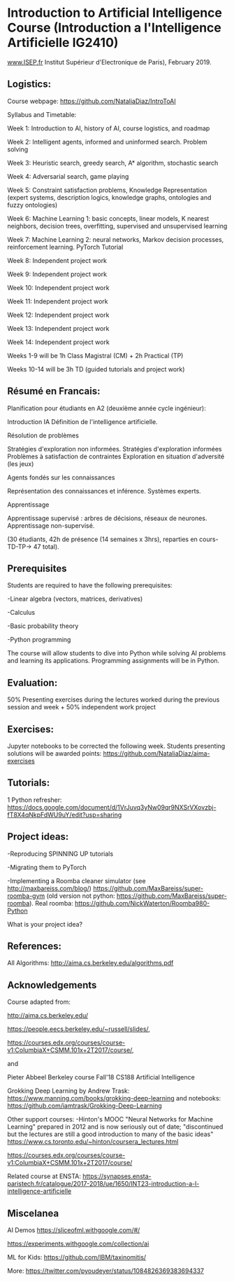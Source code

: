 # Introduction  to Artificial Intelligence Course (Introduction a l'Intelligence Artificielle IG2410)
www.ISEP.fr Institut Supérieur d'Electronique de Paris), February 2019.


## Logistics: 

Course webpage: https://github.com/NataliaDiaz/IntroToAI

Syllabus and Timetable: 


Week 1: Introduction to AI, history of AI, course logistics, and roadmap

Week 2: Intelligent agents, informed and uninformed search. Problem solving

Week 3: Heuristic search, greedy search, A* algorithm, stochastic search

Week 4: Adversarial search, game playing

Week 5: Constraint satisfaction problems, Knowledge Representation (expert systems, description logics, knowledge graphs, ontologies and fuzzy ontologies) 

Week 6: Machine Learning 1: basic concepts, linear models, K nearest neighbors, decision trees, overfitting, supervised and unsupervised learning

Week 7: Machine Learning 2: neural networks, Markov decision processes, reinforcement learning. PyTorch Tutorial

Week 8: Independent project work 

Week 9: Independent project work

Week 10: Independent project work

Week 11: Independent project work

Week 12: Independent project work

Week 13: Independent project work

Week 14: Independent project work

Weeks 1-9 will be 1h Class Magistral (CM) + 2h Practical (TP)

Weeks 10-14 will be 3h TD (guided tutorials and project work)




## Résumé en Francais: 

Planification pour étudiants en A2 (deuxième année cycle ingénieur):

 Introduction IA 
 Définition de l'intelligence artificielle. 
 
 Résolution de problèmes 
 
 Stratégies d'exploration non informées. 
 Stratégies d'exploration informées 
 Problèmes à satisfaction de contraintes 
 Exploration en situation d'adversité (les jeux) 
 
 Agents fondés sur les connaissances 
 
 Représentation des connaissances et inférence. 
 Systèmes experts. 
 
 Apprentissage 
 
 Apprentissage supervisé : arbres de décisions, réseaux de neurones. 
 Apprentissage non-supervisé. 
 
(30 étudiants, 42h de présence (14 semaines x 3hrs), reparties en cours-TD-TP-> 47 total). 


## Prerequisites 

Students are required to have the following prerequisites: 

-Linear algebra (vectors, matrices, derivatives)

-Calculus

-Basic probability theory

-Python programming

The course will allow students to dive into Python while solving AI problems and learning its applications. Programming assignments will be in Python.




## Evaluation:
50% Presenting exercises during the lectures worked during the previous session and week + 50% independent work project


## Exercises: 
Jupyter notebooks to be corrected the following week. Students presenting solutions will be awarded points: https://github.com/NataliaDiaz/aima-exercises


## Tutorials:
1 Python refresher:  https://docs.google.com/document/d/1VrJuvq3yNw09qr9NXSrVXovzbj-fT8X4qNkpFdWU9uY/edit?usp=sharing


## Project ideas:

-Reproducing SPINNING UP tutorials

-Migrating them to PyTorch

-Implementing a Roomba cleaner simulator (see http://maxbareiss.com/blog/)  https://github.com/MaxBareiss/super-roomba-gym (old version not python: https://github.com/MaxBareiss/super-roomba). Real roomba: https://github.com/NickWaterton/Roomba980-Python

What is your project idea?






## References:


All Algorithms: http://aima.cs.berkeley.edu/algorithms.pdf
 


## Acknowledgements

Course adapted from:

http://aima.cs.berkeley.edu/

https://people.eecs.berkeley.edu/~russell/slides/, 

https://courses.edx.org/courses/course-v1:ColumbiaX+CSMM.101x+2T2017/course/,

and 

Pieter Abbeel Berkeley course Fall'18 CS188 Artificial Intelligence

Grokking Deep Learning by Andrew Trask: https://www.manning.com/books/grokking-deep-learning and notebooks: https://github.com/iamtrask/Grokking-Deep-Learning

Other support courses: 
-Hinton's MOOC "Neural Networks for Machine Learning" prepared in 2012 and is now seriously out of date; "discontinued but the lectures are still a good introduction to many of the basic ideas" https://www.cs.toronto.edu/~hinton/coursera_lectures.html

https://courses.edx.org/courses/course-v1:ColumbiaX+CSMM.101x+2T2017/course/

Related course at ENSTA:  https://synapses.ensta-paristech.fr/catalogue/2017-2018/ue/1650/INT23-introduction-a-l-intelligence-artificielle  



## Miscelanea

AI Demos
https://sliceofml.withgoogle.com/#/

https://experiments.withgoogle.com/collection/ai

ML for Kids: https://github.com/IBM/taxinomitis/

More: https://twitter.com/pyoudeyer/status/1084826369383694337



